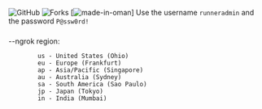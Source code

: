 ![GitHub](https://img.shields.io/github/license/majhcc/RDP-WIN-2019)
![Forks](https://img.shields.io/github/forks/majhcc/RDP-WIN-2019.svg)
[![made-in-oman](https://img.shields.io/badge/Made%in-oman-1f425f.svg)]
Use the username `runneradmin` and the password `P@ssw0rd!`
###
--ngrok region: 

            us - United States (Ohio)        
            eu - Europe (Frankfurt)           
            ap - Asia/Pacific (Singapore)  
            au - Australia (Sydney)
            sa - South America (Sao Paulo)
            jp - Japan (Tokyo)
            in - India (Mumbai)
      

	

